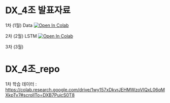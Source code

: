 # DX_4조 발표자료
1차 (1월) Data [![Open In Colab](https://colab.research.google.com/assets/colab-badge.svg)](https://colab.research.google.com/drive/1wy157xDkvrJEHMWzoVIQxL06qMXkpTv7)

2차 (2월) LSTM  [![Open In Colab](https://colab.research.google.com/assets/colab-badge.svg)](https://colab.research.google.com/drive/1_u70L4NJcGaQiTu_70Flq1OBRh7dMX4g#scrollTo=Si1_FV46g_-v)

3차 (3월)




# DX_4조_repo

 1차 학습 데이터 : https://colab.research.google.com/drive/1wy157xDkvrJEHMWzoVIQxL06qMXkpTv7#scrollTo=DXB7PuicS0T8


